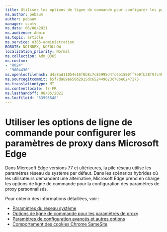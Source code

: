 ```yaml
---
title: Utiliser les options de ligne de commande pour configurer les paramètres de proxy dans Microsoft Edge
ms.author: pebaum
author: pebaum
manager: scotv
ms.date: 06/08/2021
ms.audience: Admin
ms.topic: article
ms.service: o365-administration
ROBOTS: NOINDEX, NOFOLLOW
localization_priority: Normal
ms.collection: Adm_O365
ms.custom:
- "8024"
- "9004430"
ms.openlocfilehash: d4a8ad11054e16f0b8c7c85995d4fc6b1500ff7e0fb28f9fc495b7cff07dbb2e
ms.sourcegitcommit: b5f7da89a650d2915dc652449623c78be6247175
ms.translationtype: MT
ms.contentlocale: fr-FR
ms.lasthandoff: 08/05/2021
ms.locfileid: "53995548"
---
```

# <a name="use-command-line-options-to-configure-proxy-settings-in-microsoft-edge"></a>Utiliser les options de ligne de commande pour configurer les paramètres de proxy dans Microsoft Edge

Dans Microsoft Edge versions 77 et ultérieures, la pile réseau utilise les paramètres réseau du système par défaut. Dans les scénarios hybrides où les utilisateurs demandent une alternative, Microsoft Edge prend en charge les options de ligne de commande pour la configuration des paramètres de proxy personnalisés. 

Pour obtenir des informations détaillées, voir :

- [Paramètres du réseau système](/deployedge/edge-learnmore-cmdline-options-proxy-settings#system-network-settings)
- [Options de ligne de commande pour les paramètres de proxy](/deployedge/edge-learnmore-cmdline-options-proxy-settings#system-network-settings)
- [Paramètres de configuration avancés et autres options](https://go.microsoft.com/fwlink/?linkid=2134293)
- [Comportement des cookies Chrome SameSite](/office365/troubleshoot/miscellaneous/chrome-behavior-affects-applications)